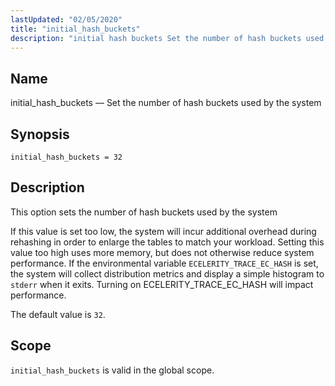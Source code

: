 ```yaml
---
lastUpdated: "02/05/2020"
title: "initial_hash_buckets"
description: "initial hash buckets Set the number of hash buckets used by the system initial hash buckets 32 This option sets the number of hash buckets used by the system If this value is set too low the system will incur additional overhead during rehashing in order to enlarge the tables..."
---
```


<a name="conf.ref.initial_hash_buckets"></a> 
## Name

initial_hash_buckets — Set the number of hash buckets used by the system

## Synopsis

`initial_hash_buckets = 32`

<a name="idp24917488"></a> 
## Description

This option sets the number of hash buckets used by the system

If this value is set too low, the system will incur additional overhead during rehashing in order to enlarge the tables to match your workload. Setting this value too high uses more memory, but does not otherwise reduce system performance. If the environmental variable `ECELERITY_TRACE_EC_HASH` is set, the system will collect distribution metrics and display a simple histogram to `stderr` when it exits. Turning on ECELERITY_TRACE_EC_HASH will impact performance.

The default value is `32`.

<a name="idp24922032"></a> 
## Scope

`initial_hash_buckets` is valid in the global scope.
